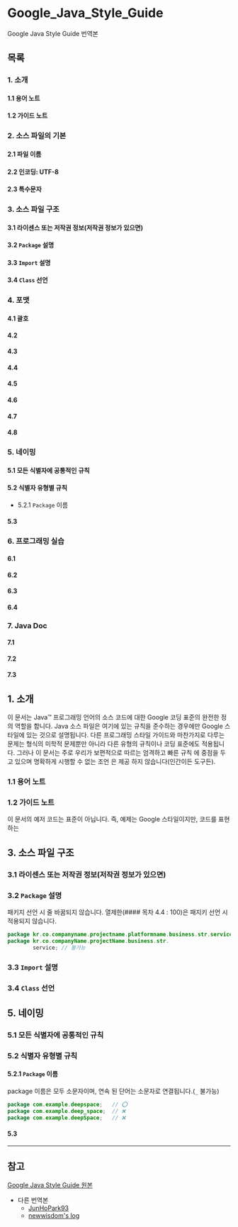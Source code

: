 # Google_Java_Style_Guide
Google Java Style Guide 번역본

## 목록 
### 1. 소개
  #### 1.1 용어 노트
  #### 1.2 가이드 노트

### 2. 소스 파일의 기본
#### 2.1 파일 이름
#### 2.2 인코딩: UTF-8
#### 2.3 특수문자

### 3. 소스 파일 구조
#### 3.1 라이센스 또는 저작권 정보(저작권 정보가 있으면)
#### 3.2 `Package` 설명
#### 3.3 `Import` 설명
#### 3.4 `Class` 선언

### 4. 포맷
#### 4.1 괄호
#### 4.2
#### 4.3
#### 4.4
#### 4.5
#### 4.6
#### 4.7
#### 4.8

### 5. 네이밍
#### 5.1 모든 식별자에 공통적인 규칙
#### 5.2 식별자 유형별 규칙
- 5.2.1 `Package` 이름
#### 5.3

### 6. 프로그래밍 실습
#### 6.1
#### 6.2
#### 6.3
#### 6.4

### 7. Java Doc
#### 7.1
#### 7.2
#### 7.3


## 1. 소개
이 문서는 Java™ 프로그래밍 언어의 소스 코드에 대한 Google 코딩 표준의 완전한 정의 역할을 합니다.
Java 소스 파일은 여기에 있는 규칙을 준수하는 경우에만 Google 스타일에 있는 것으로 설명됩니다.
다른 프로그래밍 스타일 가이드와 마찬가지로 다루는 문제는 형식의 미학적 문제뿐만 아니라 다른 유형의 규칙이나 코딩 표준에도 적용됩니다. 그러나 이 문서는 주로 우리가 보편적으로 따르는 엄격하고 빠른 규칙 에 중점을 두고 있으며 명확하게 시행할 수 없는 조언 은 제공 하지 않습니다(인간이든 도구든).
### 1.1 용어 노트
### 1.2 가이드 노트
이 문서의 예저 코드는 표준이 아닙니다.
즉, 예제는 Google 스타일이지만, 코드를 표현하는 

## 3. 소스 파일 구조
### 3.1 라이센스 또는 저작권 정보(저작권 정보가 있으면)
### 3.2 `Package` 설명
패키지 선언 시 줄 바꿈되지 않습니다.
열제한(#### 목차 4.4 : 100)은 패지키 선언 시 적용되지 않습니다.
``` java
package kr.co.companyname.projectname.platformname.business.str.service; // 가능
package kr.co.companyName.projectName.business.str.
        service; // 불가능
```
### 3.3 `Import` 설명
### 3.4 `Class` 선언

## 5. 네이밍
### 5.1 모든 식별자에 공통적인 규칙
### 5.2 식별자 유형별 규칙
#### 5.2.1 `Package` 이름
package 이름은 모두 소문자이며, 연속 된 단어는 소문자로 연결됩니다.(`_` 불가능)
``` java
package com.example.deepspace;   // ⭕️
package com.example.deep_space;  // ❌
package com.example.deepSpace;   // ❌
```
#### 5.3
---
## 참고
[Google Java Style Guide 원본](https://google.github.io/styleguide/javaguide.html#s7-javadoc)
- 다른 번역본
    - [JunHoPark93](https://github.com/JunHoPark93/google-java-styleguide)
    - [newwisdom's log](https://newwisdom.tistory.com/m/96)

